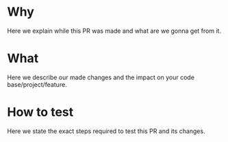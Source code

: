 <!-- @format -->

# Why

Here we explain while this PR was made and what are we gonna get from it.

# What

Here we describe our made changes and the impact on your code base/project/feature.

# How to test

Here we state the exact steps required to test this PR and its changes.
